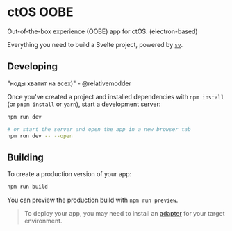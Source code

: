 # ctOS OOBE

Out-of-the-box experience (OOBE) app for ctOS. (electron-based)



Everything you need to build a Svelte project, powered by [`sv`](https://github.com/sveltejs/cli).


## Developing
"ноды хватит на всех)" - @relativemodder

Once you've created a project and installed dependencies with `npm install` (or `pnpm install` or `yarn`), start a development server:

```bash
npm run dev

# or start the server and open the app in a new browser tab
npm run dev -- --open
```

## Building

To create a production version of your app:

```bash
npm run build
```

You can preview the production build with `npm run preview`.

> To deploy your app, you may need to install an [adapter](https://svelte.dev/docs/kit/adapters) for your target environment.
